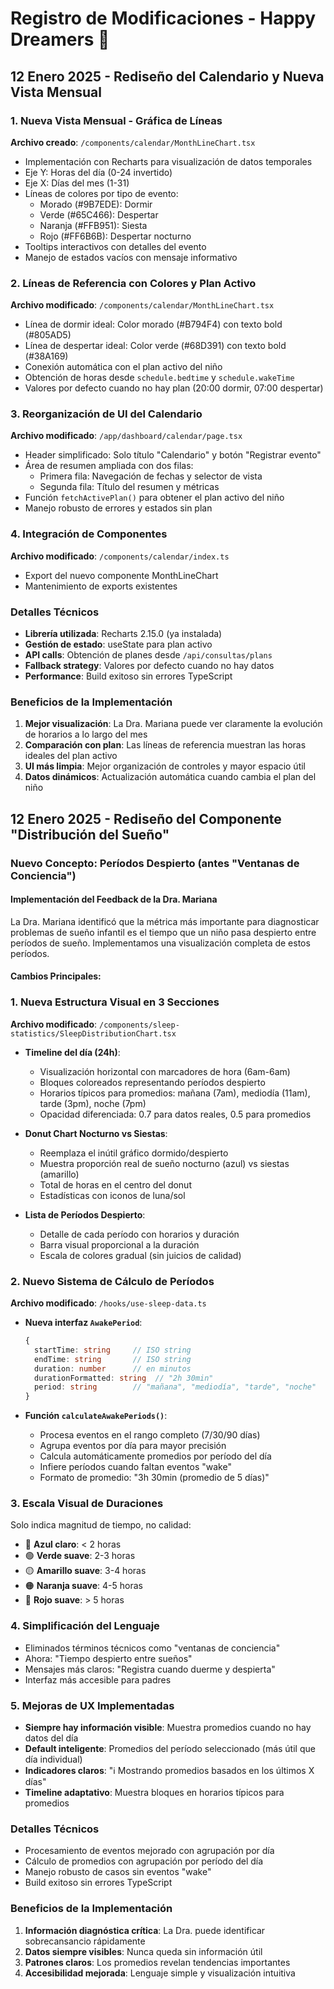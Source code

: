 # Registro de Modificaciones - Happy Dreamers 🌙

## 12 Enero 2025 - Rediseño del Calendario y Nueva Vista Mensual

### 1. Nueva Vista Mensual - Gráfica de Líneas
**Archivo creado**: `/components/calendar/MonthLineChart.tsx`
- Implementación con Recharts para visualización de datos temporales
- Eje Y: Horas del día (0-24 invertido)
- Eje X: Días del mes (1-31)
- Líneas de colores por tipo de evento:
  - Morado (#9B7EDE): Dormir
  - Verde (#65C466): Despertar
  - Naranja (#FFB951): Siesta
  - Rojo (#FF6B6B): Despertar nocturno
- Tooltips interactivos con detalles del evento
- Manejo de estados vacíos con mensaje informativo

### 2. Líneas de Referencia con Colores y Plan Activo
**Archivo modificado**: `/components/calendar/MonthLineChart.tsx`
- Línea de dormir ideal: Color morado (#B794F4) con texto bold (#805AD5)
- Línea de despertar ideal: Color verde (#68D391) con texto bold (#38A169)
- Conexión automática con el plan activo del niño
- Obtención de horas desde `schedule.bedtime` y `schedule.wakeTime`
- Valores por defecto cuando no hay plan (20:00 dormir, 07:00 despertar)

### 3. Reorganización de UI del Calendario
**Archivo modificado**: `/app/dashboard/calendar/page.tsx`
- Header simplificado: Solo título "Calendario" y botón "Registrar evento"
- Área de resumen ampliada con dos filas:
  - Primera fila: Navegación de fechas y selector de vista
  - Segunda fila: Título del resumen y métricas
- Función `fetchActivePlan()` para obtener el plan activo del niño
- Manejo robusto de errores y estados sin plan

### 4. Integración de Componentes
**Archivo modificado**: `/components/calendar/index.ts`
- Export del nuevo componente MonthLineChart
- Mantenimiento de exports existentes

### Detalles Técnicos
- **Librería utilizada**: Recharts 2.15.0 (ya instalada)
- **Gestión de estado**: useState para plan activo
- **API calls**: Obtención de planes desde `/api/consultas/plans`
- **Fallback strategy**: Valores por defecto cuando no hay datos
- **Performance**: Build exitoso sin errores TypeScript

### Beneficios de la Implementación
1. **Mejor visualización**: La Dra. Mariana puede ver claramente la evolución de horarios a lo largo del mes
2. **Comparación con plan**: Las líneas de referencia muestran las horas ideales del plan activo
3. **UI más limpia**: Mejor organización de controles y mayor espacio útil
4. **Datos dinámicos**: Actualización automática cuando cambia el plan del niño

## 12 Enero 2025 - Rediseño del Componente "Distribución del Sueño"

### Nuevo Concepto: Períodos Despierto (antes "Ventanas de Conciencia")

#### Implementación del Feedback de la Dra. Mariana
La Dra. Mariana identificó que la métrica más importante para diagnosticar problemas de sueño infantil es el tiempo que un niño pasa despierto entre períodos de sueño. Implementamos una visualización completa de estos períodos.

#### Cambios Principales:

### 1. Nueva Estructura Visual en 3 Secciones
**Archivo modificado**: `/components/sleep-statistics/SleepDistributionChart.tsx`

- **Timeline del día (24h)**:
  - Visualización horizontal con marcadores de hora (6am-6am)
  - Bloques coloreados representando períodos despierto
  - Horarios típicos para promedios: mañana (7am), mediodía (11am), tarde (3pm), noche (7pm)
  - Opacidad diferenciada: 0.7 para datos reales, 0.5 para promedios

- **Donut Chart Nocturno vs Siestas**:
  - Reemplaza el inútil gráfico dormido/despierto
  - Muestra proporción real de sueño nocturno (azul) vs siestas (amarillo)
  - Total de horas en el centro del donut
  - Estadísticas con iconos de luna/sol

- **Lista de Períodos Despierto**:
  - Detalle de cada período con horarios y duración
  - Barra visual proporcional a la duración
  - Escala de colores gradual (sin juicios de calidad)

### 2. Nuevo Sistema de Cálculo de Períodos
**Archivo modificado**: `/hooks/use-sleep-data.ts`

- **Nueva interfaz `AwakePeriod`**:
  ```typescript
  {
    startTime: string     // ISO string
    endTime: string       // ISO string  
    duration: number      // en minutos
    durationFormatted: string  // "2h 30min"
    period: string        // "mañana", "mediodía", "tarde", "noche"
  }
  ```

- **Función `calculateAwakePeriods()`**:
  - Procesa eventos en el rango completo (7/30/90 días)
  - Agrupa eventos por día para mayor precisión
  - Calcula automáticamente promedios por período del día
  - Infiere períodos cuando faltan eventos "wake"
  - Formato de promedio: "3h 30min (promedio de 5 días)"

### 3. Escala Visual de Duraciones
Solo indica magnitud de tiempo, no calidad:
- 🔵 **Azul claro**: < 2 horas
- 🟢 **Verde suave**: 2-3 horas  
- 🟡 **Amarillo suave**: 3-4 horas
- 🟠 **Naranja suave**: 4-5 horas
- 🔴 **Rojo suave**: > 5 horas

### 4. Simplificación del Lenguaje
- Eliminados términos técnicos como "ventanas de conciencia"
- Ahora: "Tiempo despierto entre sueños"
- Mensajes más claros: "Registra cuando duerme y despierta"
- Interfaz más accesible para padres

### 5. Mejoras de UX Implementadas
- **Siempre hay información visible**: Muestra promedios cuando no hay datos del día
- **Default inteligente**: Promedios del período seleccionado (más útil que día individual)
- **Indicadores claros**: "ℹ️ Mostrando promedios basados en los últimos X días"
- **Timeline adaptativo**: Muestra bloques en horarios típicos para promedios

### Detalles Técnicos
- Procesamiento de eventos mejorado con agrupación por día
- Cálculo de promedios con agrupación por período del día
- Manejo robusto de casos sin eventos "wake"
- Build exitoso sin errores TypeScript

### Beneficios de la Implementación
1. **Información diagnóstica crítica**: La Dra. puede identificar sobrecansancio rápidamente
2. **Datos siempre visibles**: Nunca queda sin información útil
3. **Patrones claros**: Los promedios revelan tendencias importantes
4. **Accesibilidad mejorada**: Lenguaje simple y visualización intuitiva